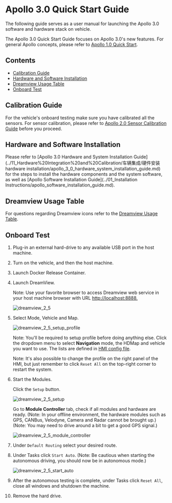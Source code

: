 # Apollo 3.0 Quick Start Guide

The following guide serves as a user manual for launching the Apollo 3.0
software and hardware stack on vehicle.

The Apollo 3.0 Quick Start Guide focuses on Apollo 3.0's new features. For general
Apollo concepts, please refer to
[Apollo 1.0 Quick Start](../02_Quick%20Start/apollo_1_0_quick_start.md).

## Contents

- [Calibration Guide](#calibration-guide)
- [Hardware and Software Installation](#hardware-and-software-installation)
- [Dreamview Usage Table](#dreamview-usage-table)
- [Onboard Test](#onboard-test)

## Calibration Guide

For the vehicle's onboard testing make sure you have calibrated all the sensors. For
sensor calibration, please refer to
[Apollo 2.0 Sensor Calibration Guide](../11_Hardware%20Integration%20and%20Calibration/传感器标定/apollo_2_0_sensor_calibration_guide.md)
before you proceed.

## Hardware and Software Installation

Please refer to
[Apollo 3.0 Hardware and System Installation Guide](../11_Hardware%20Integration%20and%20Calibration/车辆集成/硬件安装hardware installation/apollo_3_0_hardware_system_installation_guide.md)
for the steps to install the hardware components and the system software, as well as
[Apollo Software Installation Guide](../01_Installation Instructions/apollo_software_installation_guide.md).

## Dreamview Usage Table

For questions regarding Dreamview icons refer to the
[Dreamview Usage Table](../13_Apollo%20Tool/可视化交互工具Dremview/dreamview_usage_table.md).

## Onboard Test

1. Plug-in an external hard-drive to any available USB port in the host machine.

2. Turn on the vehicle, and then the host machine.

3. Launch Docker Release Container.

4. Launch DreamView.

   Note\: Use your favorite browser to access Dreamview web service in your host
   machine browser with URL <http://localhost:8888.>

   ![dreamview_2_5](images/dreamview_2_5.png)

5. Select Mode, Vehicle and Map.

   ![dreamview_2_5_setup_profile](images/dreamview_2_5_setup_profile.png)

   Note\: You'll be required to setup profile before doing anything else. Click
   the dropdown menu to select **Navigation** mode, the HDMap and vehicle you
   want to use. The lists are defined in
   [HMI config file](https://github.com/ApolloAuto/apollo/blob/r3.0.0/modules/dreamview/conf/hmi.conf).

   Note\: It's also possible to change the profile on the right panel of the
   HMI, but just remember to click `Reset All` on the top-right corner to
   restart the system.

6. Start the Modules.

   Click the `Setup` button.

   ![dreamview_2_5_setup](images/dreamview_2_5_setup.png)

   Go to **Module Controller** tab, check if all modules and hardware are ready.
   (Note\: In your offline environment, the hardware modules such as GPS,
   CANBus, Velodyne, Camera and Radar cannot be brought up.)
   (Note\: You may need to drive around a bit to get a good GPS signal.)

   ![dreamview_2_5_module_controller](images/dreamview_2_5_module_controller.png)

7. Under `Default Routing` select your desired route.

8. Under Tasks click `Start Auto`. (Note: Be cautious when starting the autonomous
   driving, you should now be in autonomous mode.)

   ![dreamview_2_5_start_auto](images/dreamview_2_5_start_auto.png)

9. After the autonomous testing is complete, under Tasks click `Reset All`, close all
   windows and shutdown the machine.

10. Remove the hard drive.

